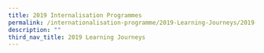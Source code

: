 ```yaml
---
title: 2019 Internalisation Programmes
permalink: /internationalisation-programme/2019-Learning-Journeys/2019-internationalisation-programmes/
description: ""
third_nav_title: 2019 Learning Journeys
---
```

